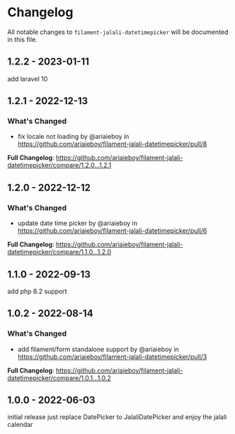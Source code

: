 # Changelog

All notable changes to `filament-jalali-datetimepicker` will be documented in this file.

## 1.2.2 - 2023-01-11

add laravel 10

## 1.2.1 - 2022-12-13

### What's Changed

- fix locale not loading by @ariaieboy in https://github.com/ariaieboy/filament-jalali-datetimepicker/pull/8

**Full Changelog**: https://github.com/ariaieboy/filament-jalali-datetimepicker/compare/1.2.0...1.2.1

## 1.2.0 - 2022-12-12

### What's Changed

- update date time picker by @ariaieboy in https://github.com/ariaieboy/filament-jalali-datetimepicker/pull/6

**Full Changelog**: https://github.com/ariaieboy/filament-jalali-datetimepicker/compare/1.1.0...1.2.0

## 1.1.0 - 2022-09-13

add php 8.2 support

## 1.0.2 - 2022-08-14

### What's Changed

- add filament/form standalone support by @ariaieboy in https://github.com/ariaieboy/filament-jalali-datetimepicker/pull/3

**Full Changelog**: https://github.com/ariaieboy/filament-jalali-datetimepicker/compare/1.0.1...1.0.2

## 1.0.0 - 2022-06-03

initial release just replace DatePicker to JalaliDatePicker and enjoy the jalali calendar
